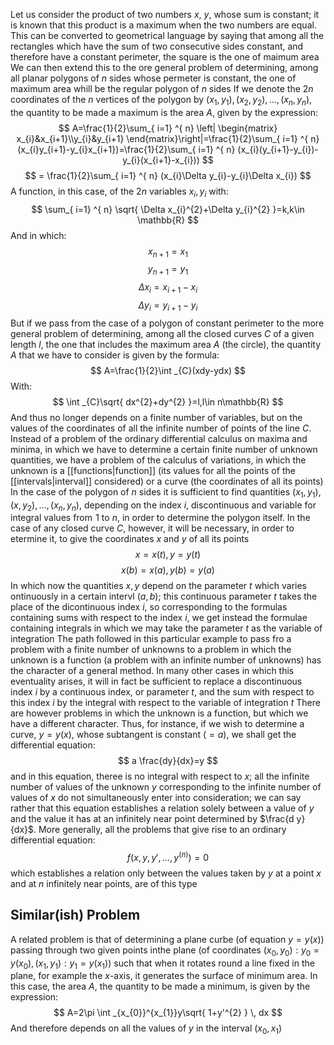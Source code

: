 Let us consider the product of two numbers $x$, $y$, whose sum is constant; it is known that this product is a maximum when the two numbers are equal. This can be converted to geometrical language by saying that among all the rectangles which have the sum of two consecutive sides constant, and therefore have a constant perimeter, the square is the one of maimum area
We can then extend this to the ore general problem of determining, among all planar polygons of $n$ sides whose permeter is constant, the one of maximum area whill be the regular polygon of $n$ sides
If we denote the $2n$ coordinates of the $n$ vertices of the polygon by $(x_{1},y_{1}),(x_{2},y_{2}),\dots,(x_{n},y_{n})$, the quantity to be made a maximum is the area $A$, given by the expression:
$$
A=\frac{1}{2}\sum_{ i=1} ^{ n}  \left| \begin{matrix}
x_{i}&x_{i+1}\\y_{i}&y_{i+1}
\end{matrix}\right|=\frac{1}{2}\sum_{ i=1} ^{ n}  (x_{i}y_{i+1}-y_{i}x_{i+1})=\frac{1}{2}\sum_{ i=1} ^{ n}  (x_{i}(y_{i+1}-y_{i})-y_{i}(x_{i+1}-x_{i}))
$$
$$
= \frac{1}{2}\sum_{ i=1} ^{ n}  (x_{i}\Delta y_{i}-y_{i}\Delta x_{i})
$$
A function, in this case, of the $2n$ variables $x_{i},y_{i}$ with:
$$
\sum_{ i=1} ^{ n}  \sqrt{ \Delta x_{i}^{2}+\Delta y_{i}^{2} }=k,k\in \mathbb{R}
$$
And in which:
$$
x_{n+1}=x_{1}
$$
$$
y_{n+1}=y_{1}
$$
$$
\Delta x_{i}=x_{i+1}-x_{i}
$$
$$
 \Delta y_{i}=y_{i+1}-y_{i}
$$
But if we pass from the case of a polygon of constant perimeter to the more general problem of determining, among all the closed curves $C$ of a given length $l$, the one that includes the maximum area $A$ (the circle), the quantity $A$ that we have to consider is given by the formula:
$$
A=\frac{1}{2}\int _{C}(xdy-ydx)
$$
With:
$$
\int _{C}\sqrt{ dx^{2}+dy^{2} }=l,l\in n\mathbb{R}
$$
And thus no longer depends on a finite number of variables, but on the values of the coordinates of all the infinite number of points of the line $C$. Instead of a problem of the ordinary differential calculus on maxima and minima, in which we have to determine a certain finite number of unknown quantities, we have a problem of the calculus of variations, in which the unknown is a [[functions|function]] (its values for all the points of the [[intervals|interval]] considered) or a curve (the coordinates of all its points)
In the case of the polygon of $n$ sides it is sufficient to find quantities $(x_{1},y_{1}),(x,y_{2}),\dots,(x_{n},y_{n})$, depending on the index $i$, discontinuous and variable for integral values from $\hspace{0pt}1$ to $n$, in order to determine the polygon itself. In the case of any closed curve $C$, however, it will be necessary, in order to etermine it, to give the coordinates $x$ and $y$ of all its points
$$
x=x(t),y=y(t)
$$
$$
x(b)=x(a),y(b)=y(a)
$$
In which now the quantities $x,y$ depend on the parameter $t$ which varies ontinuously in a certain intervl $(a,b)$; this continuous parameter $t$ takes the place of the dicontinuous index $i$, so corresponding to the formulas containing sums with respect to the index $i$, we get instead the formulae containing integrals in which we may take the parameter $t$ as the variable of integration
The path followed in this particular example to pass fro a problem with a finite number of unknowns to a problem in which the unknown is a function (a problem with an infinite number of unknowns) has the character of a general method. In many other cases in which this eventuality arises, it will in fact be sufficient to replace a discontinuous index $i$ by a continuous index, or parameter $t$, and the sum with respect to this index $i$ by the integral with respect to the variable of integration $t$
There are however problems in which the unknown is a function, but which we have a different character. Thus, for instance, if we wish to determine a curve, $y=y(x)$, whose subtangent is constant $(=a)$, we shall get the differential equation:
$$
a \frac{dy}{dx}=y
$$
and in this equation, theree is no integral with respect to $x$; all the infinite number of values of the unknown $y$ corresponding to the infinite number of values of $x$ do not simultaneously enter into consideration; we can say rather that this equation establishes a relation solely between a value of $y$ and the value it has at an infinitely near point determined by $\frac{d y}{dx}$. More generally, all the problems that give rise to an ordinary differential equation:
$$
f(x,y,y',\dots,y^{(n)})=0
$$
which establishes a relation only between the values taken by $y$ at a point $x$ and at $n$ infinitely near points, are of this type
## Similar(ish) Problem
A related problem is that of determining a plane curbe (of equation $y=y(x)$) passing through two given points inthe plane (of coordinates $(x_{0},y_{0}): y_{0}=y(x_{0}),(x_{1},y_{1}): y_{1}=y(x_{1})$) such that when it rotates round a line fixed in the plane, for example the $x$-axis, it generates the surface of minimum area. In this case, the area $A$, the quantity to be made a minimum, is given by the expression:
$$
A=2\pi \int _{x_{0}}^{x_{1}}y\sqrt{ 1+y'^{2} } \, dx 
$$
And therefore depends on all the values of $y$ in the interval $(x_{0},x_{1})$